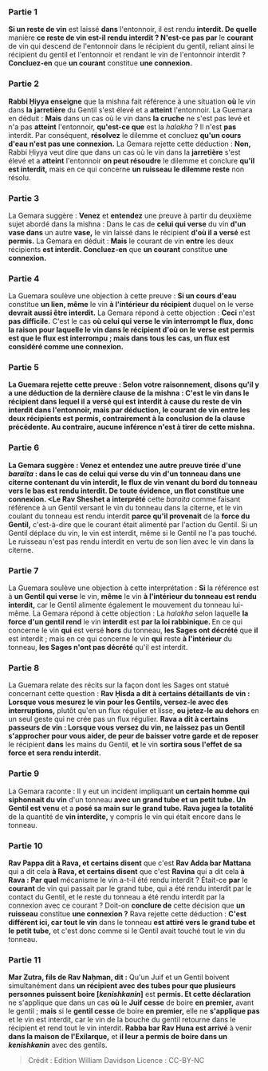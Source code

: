
### Partie 1
<b>Si un reste de vin</b> est laissé <b>dans</b> l'entonnoir, il est rendu <b>interdit. De quelle</b> manière <b>ce reste de vin est-il rendu interdit ? N'est-ce pas par</b> le <b>courant</b> de vin qui descend de l'entonnoir dans le récipient du gentil, reliant ainsi le récipient du gentil et l'entonnoir et rendant le vin de l'entonnoir interdit ? <b>Concluez-en</b> que <b>un courant</b> constitue <b>une connexion.</b>

### Partie 2
<b>Rabbi Ḥiyya enseigne</b> que la mishna fait référence à une situation <b>où</b> le vin dans <b>la</b> <b>jarretière</b> du Gentil s'est élevé et a <b>atteint</b> l'entonnoir. La Guemara en déduit : <b>Mais</b> dans un cas où le vin dans <b>la cruche</b> ne s'est pas levé et n'a pas <b>atteint</b> l'entonnoir, <b>qu'est-ce que</b> est la <i>halakha</i> ? Il n'est <b>pas</b> interdit. Par conséquent, <b>résolvez</b> le dilemme et concluez <b>qu'un cours d'eau n'est pas une connexion.</b> La Gemara rejette cette déduction : <b>Non,</b> Rabbi Ḥiyya veut dire que dans un cas où le vin dans la <b>jarretière</b> s'est élevé et a <b>atteint</b> l'entonnoir <b>on peut résoudre</b> le dilemme et conclure <b>qu'il est interdit,</b> mais en ce qui concerne <b>un ruisseau le dilemme reste</b> non résolu.

### Partie 3
La Gemara suggère : <b>Venez</b> et <b>entendez</b> une preuve à partir du deuxième sujet abordé dans la mishna : Dans le cas de <b>celui qui verse</b> du vin <b>d'un <b>vase</b> dans</b> un autre <b>vase,</b> le vin laissé dans le récipient <b>d'où il a versé</b> est <b>permis.</b> La Gemara en déduit : <b>Mais</b> le courant de vin <b>entre</b> les deux récipients <b>est interdit. Concluez-en</b> que <b>un courant</b> constitue <b>une connexion.</b>

### Partie 4
La Guemara soulève une objection à cette preuve : <b>Si un cours d'eau</b> constitue <b>un lien, même</b> le vin <b>à l'intérieur du récipient</b> duquel on le verse <b>devrait aussi être interdit.</b> La Gemara répond à cette objection : <b>Ceci</b> n'est <b>pas difficile.</b> C'est le cas <b>où celui qui verse le vin <b>interrompt</b> le flux, donc la raison pour laquelle le vin dans le récipient d'où on le verse est permis est que le flux est interrompu ; mais <b>dans tous les cas, un flux est</b> considéré comme <b>une connexion.</b>

### Partie 5
La Guemara rejette cette preuve : <b>Selon votre raisonnement, disons</b> qu'il y a une déduction de <b>la dernière clause</b> de la mishna : <b>C'est</b> le vin dans le récipient <b>dans lequel il a versé qui</b> est <b>interdit</b> à cause du reste de vin interdit dans l'entonnoir, <b>mais</b> par déduction, le courant de vin <b>entre</b> les deux récipients <b>est permis,</b> contrairement à la conclusion de la clause précédente. <b>Au contraire, aucune</b> inférence <b>n'est à tirer de cette</b> mishna.

### Partie 6
La Gemara suggère : <b>Venez</b> et <b>entendez</b> une autre preuve tirée d'une <i>baraïta</i> : dans le cas de <b>celui qui verse</b> du vin <b>d'un tonneau dans</b> une <b>citerne</b> contenant du vin interdit, le <b>flux</b> de vin <b>venant du bord du tonneau vers le bas</b> est rendu <b>interdit.</b> De toute évidence, un flot constitue une connexion. <Le Rav Sheshet a interprété</b> cette <i>baraita</i> comme faisant référence à un Gentil versant</b> le vin du tonneau dans la citerne, et le vin coulant du tonneau est rendu interdit <b>parce qu'il provenait</b> de la <b>force du Gentil,</b> c'est-à-dire que le courant était alimenté par l'action du Gentil. Si un Gentil déplace du vin, le vin est interdit, même si le Gentil ne l'a pas touché. Le ruisseau n'est pas rendu interdit en vertu de son lien avec le vin dans la citerne.

### Partie 7
La Guemara soulève une objection à cette interprétation : <b>Si</b> la référence est à <b>un Gentil qui verse</b> le vin, <b>même</b> le vin <b>à l'intérieur du tonneau est rendu interdit,</b> car le Gentil alimente également le mouvement du tonneau lui-même. La Gemara répond à cette objection : La <i>halakha</i> selon laquelle <b>la force d'un gentil rend</b> le vin <b>interdit</b> est <b>par la loi rabbinique. </b> En ce qui concerne le vin <b>qui</b> est versé <b>hors</b> du tonneau, <b>les Sages ont décrété</b> que <b>il</b> est interdit ; mais en ce qui concerne le vin <b>qui</b> reste <b>à l'intérieur</b> du tonneau, <b>les Sages n'ont pas décrété</b> qu'il est interdit.

### Partie 8
La Guemara relate des récits sur la façon dont les Sages ont statué concernant cette question : <b>Rav Ḥisda a dit à certains détaillants de vin : Lorsque vous mesurez le vin pour les Gentils, versez-le avec des interruptions,</b> plutôt qu'en un flux régulier et lisse, <b>ou jetez-le</b> <b>au dehors</b> en un seul geste qui ne crée pas un flux régulier. <b>Rava a dit à certains</b> <b>passeurs de vin : Lorsque vous versez du vin, ne laissez pas un Gentil s'approcher pour vous aider, de peur de baisser votre garde et de reposer</b> le récipient <b>dans</b> les mains du Gentil, <b>et</b> le vin <b>sortira sous l'effet de sa force et sera rendu interdit.</b>

### Partie 9
La Gemara raconte : Il y eut un incident impliquant <b>un certain homme qui siphonnait du vin</b> d'un tonneau <b>avec un grand tube et un petit tube. Un Gentil est venu</b> et a <b>posé sa main sur le grand tube. Rava jugea la totalité</b> de la quantité de <b>vin interdite,</b> y compris le vin qui était encore dans le tonneau.

### Partie 10
<b>Rav Pappa dit à Rava, et certains disent</b> que c'est <b>Rav Adda bar Mattana</b> qui a dit cela <b>à Rava, et certains disent</b> que c'est <b>Ravina</b> qui a dit cela <b>à Rava : Par quel</b> mécanisme le vin a-t-il été rendu interdit ? Était-ce <b>par</b> le <b>courant</b> de vin qui passait par le grand tube, qui a été rendu interdit par le contact du Gentil, et le reste du tonneau a été rendu interdit par la connexion avec ce courant ? Doit-on <b>conclure de</b> cette décision que <b>un ruisseau</b> constitue <b>une connexion ?</b> Rava rejette cette déduction : <b>C'est différent ici, car tout le vin</b> dans le tonneau <b>est attiré vers le grand tube et le petit tube,</b> et c'est donc comme si le Gentil avait touché tout le vin du tonneau.

### Partie 11
<b>Mar Zutra, fils de Rav Naḥman, dit :</b> Qu'un Juif et un Gentil boivent simultanément dans <b>un récipient avec des tubes pour que plusieurs personnes puissent boire [<i>kenishkanin</i>]</b> est <b>permis. Et cette déclaration</b> ne s'applique que dans un cas <b>où</b> le <b>Juif cesse</b> de boire <b>en premier,</b> avant le gentil ; <b>mais</b> si le <b>gentil cesse</b> de boire <b>en premier,</b> elle ne <b>s'applique pas</b> et le vin est interdit, car le vin de la bouche du gentil retourne dans le récipient et rend tout le vin interdit. <b>Rabba bar Rav Huna est arrivé</b> à venir <b>dans la maison de l'Exilarque,</b> et <b>il leur a permis de boire dans un <i>kenishkanin</i></b> avec des gentils.

>Crédit : Edition William Davidson
>Licence : CC-BY-NC